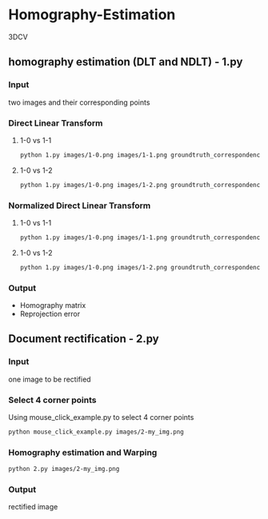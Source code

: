 # Homography-Estimation
3DCV

## homography estimation (DLT and NDLT) - 1.py
### Input
two images and their corresponding points

### Direct Linear Transform
1. 1-0 vs 1-1
    ```bash
    python 1.py images/1-0.png images/1-1.png groundtruth_correspondences/correspondence_01.npy DLT
    ```
2. 1-0 vs 1-2
    ```bash
    python 1.py images/1-0.png images/1-2.png groundtruth_correspondences/correspondence_02.npy DLT
    ```

### Normalized Direct Linear Transform
1. 1-0 vs 1-1
    ```bash
    python 1.py images/1-0.png images/1-1.png groundtruth_correspondences/correspondence_01.npy NDLT
    ```
2. 1-0 vs 1-2
    ```bash
    python 1.py images/1-0.png images/1-2.png groundtruth_correspondences/correspondence_02.npy NDLT
    ```

### Output
- Homography matrix
- Reprojection error


## Document rectification - 2.py
### Input
one image to be rectified

### Select 4 corner points
Using mouse_click_example.py to select 4 corner points
```bash
python mouse_click_example.py images/2-my_img.png
```

### Homography estimation and Warping
```bash
python 2.py images/2-my_img.png
```
### Output
rectified image 